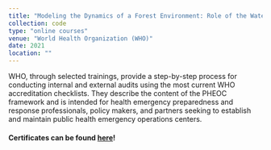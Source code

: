 ```yaml
---
title: "Modeling the Dynamics of a Forest Environment: Role of the Water Cycle"
collection: code
type: "online courses"
venue: "World Health Organization (WHO)"
date: 2021
location: ""
---
```

WHO, through selected trainings, provide a step-by-step process for conducting internal and external audits using the most current WHO accreditation checklists.
They describe the content of the PHEOC framework and is intended for health emergency preparedness and response professionals, policy makers, and partners seeking 
to establish and maintain public health emergency operations centers.
#### Certificates can be found [here](../../files/certificates_oms_2021.pdf)!
